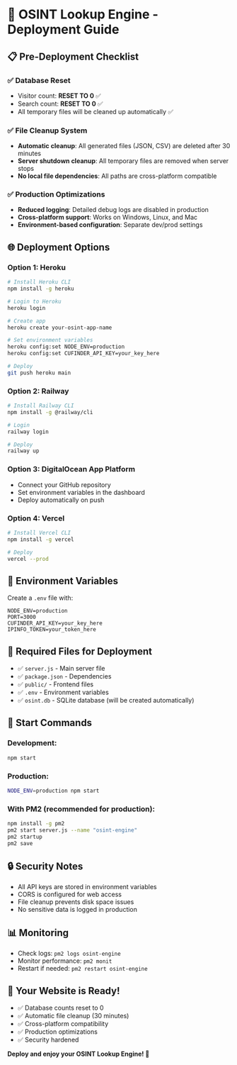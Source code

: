 # 🚀 OSINT Lookup Engine - Deployment Guide

## 📋 **Pre-Deployment Checklist**

### ✅ **Database Reset**
- Visitor count: **RESET TO 0** ✅
- Search count: **RESET TO 0** ✅
- All temporary files will be cleaned up automatically ✅

### ✅ **File Cleanup System**
- **Automatic cleanup**: All generated files (JSON, CSV) are deleted after 30 minutes
- **Server shutdown cleanup**: All temporary files are removed when server stops
- **No local file dependencies**: All paths are cross-platform compatible

### ✅ **Production Optimizations**
- **Reduced logging**: Detailed debug logs are disabled in production
- **Cross-platform support**: Works on Windows, Linux, and Mac
- **Environment-based configuration**: Separate dev/prod settings

## 🌐 **Deployment Options**

### **Option 1: Heroku**
```bash
# Install Heroku CLI
npm install -g heroku

# Login to Heroku
heroku login

# Create app
heroku create your-osint-app-name

# Set environment variables
heroku config:set NODE_ENV=production
heroku config:set CUFINDER_API_KEY=your_key_here

# Deploy
git push heroku main
```

### **Option 2: Railway**
```bash
# Install Railway CLI
npm install -g @railway/cli

# Login
railway login

# Deploy
railway up
```

### **Option 3: DigitalOcean App Platform**
- Connect your GitHub repository
- Set environment variables in the dashboard
- Deploy automatically on push

### **Option 4: Vercel**
```bash
# Install Vercel CLI
npm install -g vercel

# Deploy
vercel --prod
```

## 🔧 **Environment Variables**

Create a `.env` file with:
```env
NODE_ENV=production
PORT=3000
CUFINDER_API_KEY=your_key_here
IPINFO_TOKEN=your_token_here
```

## 📁 **Required Files for Deployment**
- ✅ `server.js` - Main server file
- ✅ `package.json` - Dependencies
- ✅ `public/` - Frontend files
- ✅ `.env` - Environment variables
- ✅ `osint.db` - SQLite database (will be created automatically)

## 🚀 **Start Commands**

### **Development:**
```bash
npm start
```

### **Production:**
```bash
NODE_ENV=production npm start
```

### **With PM2 (recommended for production):**
```bash
npm install -g pm2
pm2 start server.js --name "osint-engine"
pm2 startup
pm2 save
```

## 🔒 **Security Notes**
- All API keys are stored in environment variables
- CORS is configured for web access
- File cleanup prevents disk space issues
- No sensitive data is logged in production

## 📊 **Monitoring**
- Check logs: `pm2 logs osint-engine`
- Monitor performance: `pm2 monit`
- Restart if needed: `pm2 restart osint-engine`

## 🎯 **Your Website is Ready!**
- ✅ Database counts reset to 0
- ✅ Automatic file cleanup (30 minutes)
- ✅ Cross-platform compatibility
- ✅ Production optimizations
- ✅ Security hardened

**Deploy and enjoy your OSINT Lookup Engine! 🎉**

